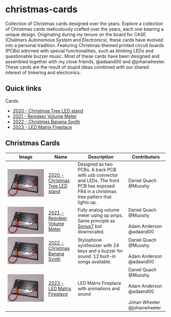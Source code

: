 # christmas-cards
Collection of Christmas cards designed over the years. Explore a collection of Christmas cards meticulously crafted over the years, each one bearing a unique design. Originating during my tenure on the board for CASE (Chalmers Autonomous System and Electronics), these cards have evolved into a personal tradition. Featuring Christmas-themed printed circuit boards (PCBs) adorned with special functionalities, such as blinking LEDs and questionable buzzer music. Most of these cards have been designed and assembled together with my close friends, @adaand00 and @johanwheeler. These cards are the result of stupid ideas combined with our shared interest of tinkering and electronics.

## Quick links
Cards:
- [2020 - Christmas Tree LED stand](https://github.com/CASE-Association/christmas-cards/tree/main/2020)
- [2021 - Reindeer Volume Meter](https://github.com/CASE-Association/christmas-cards/tree/main/2021)
- [2022 - Christmas Banana Synth](https://github.com/adaand00/christmas-banana-synth)
- [2023 - LED Matrix Fireplace](https://github.com/johanwheeler/ch32-fireplace)

## Christmas Cards

| Image | Name | Description | Contributors | 
| --- | --- | --- | --- |
| <img loading="lazy" minwidth="500" src="https://raw.githubusercontent.com/adaand00/christmas-banana-synth/main/Img/Front.jpg"> | [2020 - Christmas Tree LED stand](https://github.com/CASE-Association/christmas-cards/tree/main/2020) | Designed as two PCBs. A back PCB with usb connector and LEDs. The front PCB has exposed FR4 in a christmas tree pattern that lights up. | Daniel Quach @Muoshy |
| <img loading="lazy" minwidth="500" src="https://raw.githubusercontent.com/adaand00/christmas-banana-synth/main/Img/Front.jpg"> | [2021 - Reindeer Volume Meter](https://github.com/CASE-Association/christmas-cards/tree/main/2021) | Fully analog volume meter using op amps. Same principle as [Sonus7](https://github.com/Muoshy/Sonus7) but downscaled. | Daniel Quach @Muoshy <br/> <br/> Adam Anderson @adaand00 |
| <img loading="lazy" minwidth="500" src="https://raw.githubusercontent.com/adaand00/christmas-banana-synth/main/Img/Front.jpg"> | [2022 - Christmas Banana Synth](https://github.com/adaand00/christmas-banana-synth) | Stylophone synthesizer with 24 keys and a buzzer for sound. 12 built-in songs available. |  Daniel Quach @Muoshy <br/> <br/> Adam Anderson @adaand00 |
| <img loading="lazy" minwidth="500" src="https://raw.githubusercontent.com/adaand00/christmas-banana-synth/main/Img/Front.jpg"> | [2023 - LED Matrix Fireplace](https://github.com/johanwheeler/ch32-fireplace) | LED Matrix Fireplace with animations and sound |  Daniel Quach @Muoshy <br/> <br/> Adam Anderson @adaand00 <br/> <br/> Johan Wheeler @johanwheeler|







